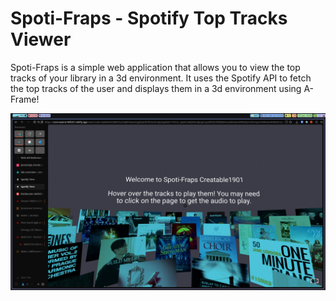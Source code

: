 # Spoti-Fraps - Spotify Top Tracks Viewer

Spoti-Fraps is a simple web application that allows you to view the top tracks of your library in a 3d environment. It uses the Spotify API to fetch the top tracks of the user and displays them in a 3d environment using A-Frame!

![screenshot](.github/images/screenshot.png)